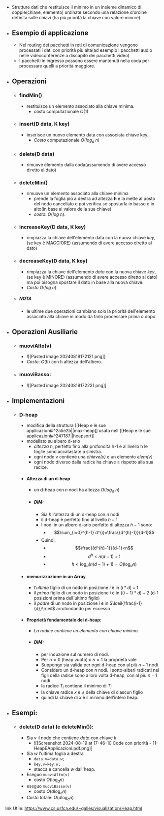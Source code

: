 - Strutture dati che restituisce il minimo in un insieme dinamico di coppie(chiave, elemento) ordinate secondo una relazione d'ordine definita sulle chiavi (ha più priorità la chiave con valore minore).
- ## Esempio di applicazione
	- Nel routing dei pacchetti in reti di comunicazione vengono processati i dati con priorità più alta(ad esempio i pacchetti audio nelle videoconferenze a discapito dei pacchetti video)
	- I pacchetti in ingresso possono essere mantenuti nella coda per processare quelli a priorità maggiore.
- ## Operazioni
	- ### findMin()
		- restituisce un elemento associato alla chiave minima.
			- costo computazionale $O(1)$
	- ### insert(D data, K key)
		- inserisce un nuovo elemento data con associata chiave key.
			- _Costo_ computazionale $O(log_{d}\ n)$ 
	- ### delete(D data)
		- rimuove elemento dalla coda(assumendo di avere accesso diretto al dato)
	- ### deleteMin()
		- rimuove un elemento associato alla chiave minima 
			- prende la foglia più a destra ad altezza __h__ e la mette al posto del nodo cancellato e poi verifica se spostarla in basso o in alto(in base al valore della sua chiave)
			- _costo_: $O(log \ n)$.
	- ### increaseKey(D data, K key)
		- rimpiazza la chiave dell'elemento data con la nuova chiave _key_, (se key è MAGGIORE) (assumendo di avere accesso diretto al dato)
	- ### decreaseKey(D data, K key)
		- rimpiazza la chiave dell'elemento _data_ con la nuova chiave _key_, (se key è MINORE) (assumendo di avere accesso diretto al dato) ma poi bisogna spostare il dato in base alla nuova chiave.
		- _Costo_ $O(log \ n)$.
	- ##### NOTA
		- le ultime due operazioni cambiano solo la priorità dell'elemento associato alla chiave in modo da farlo processare prima o dopo.
- ## Operazioni Ausiliarie
	- ### muoviAlto(v)
		- ![[Pasted image 20240819172121.png]]
		- _Costo_: $O(h)$ con h altezza dell'albero. 
	- ### muoviBasso:
		- ![[Pasted image 20240819172231.png]]
- ## Implementazioni
	- ### D-heap 
		- modifica della struttura [[Heap e le sue applicazioni#^2a5e2b||max-heap]] usata nell'[[Heap e le sue applicazioni#^247187||heapsort]]
		- modellato su albero d-ario
			- _altezza h_, perfetto fino alla profondità h-1 e al livello h le foglie sono accatastate a sinistra.
			- ogni nodo v contiene una _chiave(v)_ e un elemento _elem(v)_
			- ogni nodo diverso dalla radice ha chiave $\geq$ rispetto alla sua radice.
		- #### Altezza di un d-heap 
			- un d-heap con _n_ nodi ha altezza $O(log_{d}\ n)$
			- ##### DIM:
				- Sia _h_ l'altezza di un d-heap con _n_ nodi 
				- il d-heap è perfetto fino al livello $h-1$ 
				- I nodi in un albero d-ario perfetto di altezza $h-1$ sono:
					- $$\sum_{i=0}^{h-1} d^{i}=\frac{{d^{h}-1}}{d-1}$$
				- Quindi: 
					- $$\frac{{d^{h}-1}}{d-1}<n$$
					- $$d^{h}<n(d-1)+1$$
					- $$h<\log_{d}(n(d-1)+1)=O(\log_{d} n)$$
		- #### memorizzazione in un Array
			- l'_ultimo_ figlio di un nodo in posizione _i_ è in $(i*d)+1$ 
			- il _primo_ figlio di un nodo in posizione _i_ è in $((i-1)*d)+2$ (d-1 posizioni prima dell'ultimo figlio)
			- il _padre_ di un nodo in posizione _i_ è in $\lceil{\frac{i-1}{d}}\rceil$ arrotondando per eccesso 
		- #### Proprietà fondamentale dei d-heap:
			- _La radice contiene un elemento con chiave minima._
			- ##### DIM:
				- per induzione sul numero di nodi.
				- Per $n=0$ (heap vuoto) o $n=1$ la proprietà vale 
				- Suppongo sia valida per ogni d-heap con al più $n-1$ nodi
				- Considero un d-heap con $n$ nodi. I sotto-alberi radicati nei figli della radice sono a loro volta d-heap, con al più $n-1$ nodi
				- la radice $T_{i}$ contiene il minimo di $T_{i}$
				- la chiave radice $x$ è $\leq$ della chiave di ciascun figlio 
				- quindi la chiave di $x$ è il minimo dell'intero heap.
- ## Esempi:
	- ### delete(D data) (e deleteMin()):
		- Sia v il nodo che contiene _data_ con chiave _k_ 
			- ![[Screenshot 2024-08-19 at 17-46-10 Code con priorità - 11-HeapEApplicazioni.pdf.png]]
		- Sia _w_ l'ultima foglia a destra 
			- `data.v=data.w;`
			- `key.v=key.w;`
			- stacca e cancella _w_ dall'heap.
		- Eseguo `muoviAlto(v)`
			- costo $O(\log_{d} n)$
		- eseguo `muoviBasso(v)`
			- costo $O(d \log_{d} n)$ 
		- Costo totale: $O(d \log_{d} n)$

link Utile: https://www.cs.usfca.edu/~galles/visualization/Heap.html